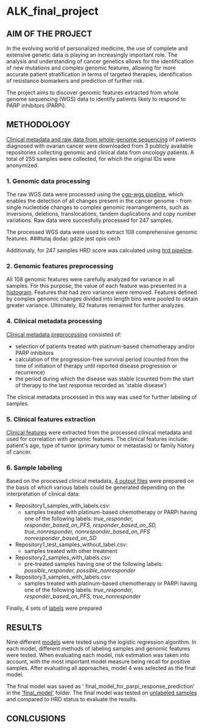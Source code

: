 # ALK_final_project

## AIM OF THE PROJECT

In the evolving world of personalized medicine, the use of complete and extensive genetic data is playing an increasingly important role. The analysis and understanding of cancer genetics allows for the identification of new mutations and complex genomic features, allowing for more accurate patient stratification in terms of targeted therapies, identification of resistance biomarkers and prediction of further risk.

The project aims to discover genomic features extracted from whole genome sequencing (WGS) data to identify patients likely to respond to PARP inhibitors (PARPi).


## METHODOLOGY

[Clinical metadata and raw data from whole-genome sequencing](https://github.com/KlaudiaPacewicz/ALK_final_project/tree/main/original_input_data) of patients diagnosed with ovarian cancer were downloaded from 3 publicly available repositories collecting genomic and clinical data from oncology patients. A total of 255 samples were collected, for which the original IDs were anonymized.

### 1. Genomic data processing

The raw WGS data were processed using the [cgp-wgs pipeline](https://github.com/cancerit/dockstore-cgpwgs), which enables the detection of all changes present in the cancer genome - from single nucleotide changes to complex genomic rearrangements, such as inversions, deletions, translocations, tandem duplications and copy number variations. Raw data were succesfully processed for 247 samples.

The processed WGS data were used to extract 108 comprehensive genomic features. ###tutaj dodac gdzie jest opis cech

Additionaly, for 247 samples HRD score was calculated using [hrd pipeline](https://github.com/eyzhao/hrdetect-pipeline).

### 2. Genomic features preprocessing

All 108 genomic features were carefully analyzed for variance in all samples. For this purpose, the value of each feature was presented in a [histogram](https://github.com/KlaudiaPacewicz/ALK_final_project/tree/main/data_preprocessing/genetic_data_preprocessing). Features that had zero variance were removed. Features defined by complex genomic changes divided into length bins were pooled to obtain greater variance. Ultimately, 82 features remained for further analyzes.

### 4. Clinical metadata processing

[Clinical metadata preprocessing](https://github.com/KlaudiaPacewicz/ALK_final_project/tree/main/data_preprocessing/clinical_metadata_preprocessing) consisted of:
* selection of patients treated with platinum-based chemotherapy and/or PARP inhibitors
* calculation of the progression-free survival period (counted from the time of initiation of therapy until reported disease progression or recurrence)
* the period during which the disease was stable (counted from the start of therapy to the last response recorded as 'stable disease')

The clinical metadata processed in this way was used for further labeling of samples.

### 5. Clinical features extraction

[Clinical features](https://github.com/KlaudiaPacewicz/ALK_final_project/tree/main/clinical_features) were extracted from the processed clinical metadata and used for correlation with genomic features. The clinical features include: patient's age, type of tumor (primary tumor or metastasis) or family history of cancer.


### 6. Sample labeling

Based on the processed clinical metadata, [4 output files](https://github.com/KlaudiaPacewicz/ALK_final_project/tree/main/labels/basis_for_sample_labeling) were prepared on the basis of which various labels could be generated depending on the interpretation of clinical data:
  * Repository1_samples_with_labels.csv:
      * samples treated with platinum-based chemotherapy or PARPi having one of the following labels: *true_responder, responder_based_on_PFS, responder_based_on_SD, true_nonresponder,              nonresponder_based_on_PFS nonresponder_based_on_SD*
  * Repository1_test_samples_without_label.csv:
      * samples treated with other treatment
  * Repository2_samples_with_labels.csv:
     * pre-treated samples having one of the following labels: *possible_responder, possible_nonresponder*
  * Repository3_samples_with_labels.csv:
    * samples treated with platinum-based chemotherapy or PARPi having one of the following labels: *true_responder, responder_based_on_PFS, true_nonresponder*

Finally, 4 sets of [labels](https://github.com/KlaudiaPacewicz/ALK_final_project/tree/main/labels) were prepared

## RESULTS

Nine different [models](https://github.com/KlaudiaPacewicz/ALK_final_project/tree/main/models) were tested using the logistic regression algorithm. In each model, different methods of labeling samples and genomic features were tested.  When evaluating each model, risk estimation was taken into account, with the most important model measure being recall for positive samples. After evaluating all approaches, model 4 was selected as the final model.

The final model was saved as ' final_model_for_parpi_response_prediction' in the ['final_model'](https://github.com/KlaudiaPacewicz/ALK_final_project/tree/main/final_model) folder. The final model was tested on [unlabeled samples](https://github.com/KlaudiaPacewicz/ALK_final_project/blob/main/final_model/Model_test_on_blind_samples.ipynb) and compared to HRD status to evaluate the results.


## CONLCUSIONS


